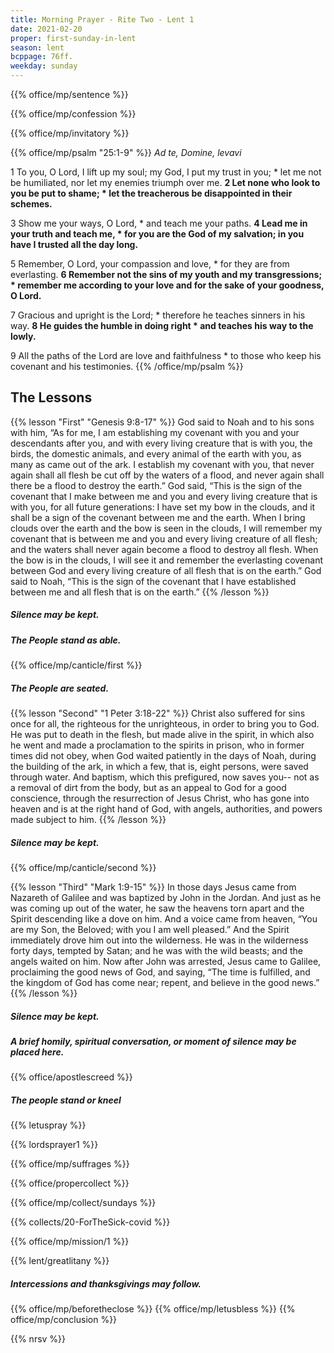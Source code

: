 ```yaml
---
title: Morning Prayer - Rite Two - Lent 1
date: 2021-02-20
proper: first-sunday-in-lent
season: lent
bcppage: 76ff.
weekday: sunday
---
```

{{% office/mp/sentence %}}

{{% office/mp/confession %}}

{{% office/mp/invitatory %}}

{{% office/mp/psalm "25:1-9" %}}
_Ad te, Domine, levavi_

1 To you, O Lord, I lift up my soul;
	my God, I put my trust in you; *
let me not be humiliated,
	nor let my enemies triumph over me.
**2 Let none who look to you be put to shame; *
let the treacherous be disappointed in their schemes.**

3 Show me your ways, O Lord, *
and teach me your paths.
**4 Lead me in your truth and teach me, *
for you are the God of my salvation;
	in you have I trusted all the day long.**

5 Remember, O Lord, your compassion and love, *
for they are from everlasting.
**6 Remember not the sins of my youth and my transgressions; *
remember me according to your love
	and for the sake of your goodness, O Lord.**

7 Gracious and upright is the Lord; *
therefore he teaches sinners in his way.
**8 He guides the humble in doing right *
and teaches his way to the lowly.**

9 All the paths of the Lord are love and faithfulness *
to those who keep his covenant and his testimonies.
{{% /office/mp/psalm %}}


## The Lessons
{{% lesson "First" "Genesis 9:8-17" %}}
God said to Noah and to his sons with him, “As for me, I am establishing my covenant with you and your descendants after you, and with every living creature that is with you, the birds, the domestic animals, and every animal of the earth with you, as many as came out of the ark. I establish my covenant with you, that never again shall all flesh be cut off by the waters of a flood, and never again shall there be a flood to destroy the earth.” God said, “This is the sign of the covenant that I make between me and you and every living creature that is with you, for all future generations: I have set my bow in the clouds, and it shall be a sign of the covenant between me and the earth. When I bring clouds over the earth and the bow is seen in the clouds, I will remember my covenant that is between me and you and every living creature of all flesh; and the waters shall never again become a flood to destroy all flesh. When the bow is in the clouds, I will see it and remember the everlasting covenant between God and every living creature of all flesh that is on the earth.” God said to Noah, “This is the sign of the covenant that I have established between me and all flesh that is on the earth.”
{{% /lesson %}}

##### Silence may be kept.

##### The People stand as able.
{{% office/mp/canticle/first %}}
##### The People are seated.

{{% lesson "Second"  "1 Peter 3:18-22" %}}
Christ also suffered for sins once for all, the righteous for the unrighteous, in order to bring you to God. He was put to death in the flesh, but made alive in the spirit, in which also he went and made a proclamation to the spirits in prison, who in former times did not obey, when God waited patiently in the days of Noah, during the building of the ark, in which a few, that is, eight persons, were saved through water. And baptism, which this prefigured, now saves you-- not as a removal of dirt from the body, but as an appeal to God for a good conscience, through the resurrection of Jesus Christ, who has gone into heaven and is at the right hand of God, with angels, authorities, and powers made subject to him.
{{% /lesson %}}

##### Silence may be kept.

{{% office/mp/canticle/second %}}

{{% lesson "Third" "Mark 1:9-15" %}}
In those days Jesus came from Nazareth of Galilee and was baptized by John in the Jordan. And just as he was coming up out of the water, he saw the heavens torn apart and the Spirit descending like a dove on him. And a voice came from heaven, “You are my Son, the Beloved; with you I am well pleased.”
And the Spirit immediately drove him out into the wilderness. He was in the wilderness forty days, tempted by Satan; and he was with the wild beasts; and the angels waited on him.
Now after John was arrested, Jesus came to Galilee, proclaiming the good news of God, and saying, “The time is fulfilled, and the kingdom of God has come near; repent, and believe in the good news.”
{{% /lesson %}}

##### Silence may be kept.

##### A brief homily, spiritual conversation, or moment of silence may be placed here.

{{% office/apostlescreed %}}


##### The people stand or kneel
{{% letuspray %}}

{{% lordsprayer1 %}}

{{% office/mp/suffrages %}}

{{% office/propercollect %}}

{{% office/mp/collect/sundays %}}

{{% collects/20-ForTheSick-covid %}}

{{% office/mp/mission/1 %}}

{{% lent/greatlitany %}}

##### Intercessions and thanksgivings may follow.

{{% office/mp/beforetheclose %}}
{{% office/mp/letusbless %}}
{{% office/mp/conclusion %}}

{{% nrsv %}}
